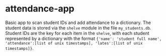 # attendance-app
Basic app to scan student IDs and add attendance to a dictionary. 
The student data is stored via the `shelve` module in the file `my_students.db`.
Student IDs are the key for each item in the `shelve`, with each student represented by a dictionary with the format
`{'name': 'student full name', 'attendance':[list of unix timestamps], 'lates':[list of unix timestamps]}`.
